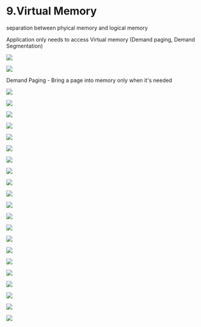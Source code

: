 # 9.Virtual Memory

separation between phyical memory and logical memory 

Application only needs to access Virtual memory \(Demand paging, Demand Segmentation\)

![](../.gitbook/assets/image%20%28111%29.png)



![](../.gitbook/assets/image%20%2896%29.png)



Demand Paging - Bring a page into memory only when it's needed

![](../.gitbook/assets/image%20%2846%29.png)

![](../.gitbook/assets/image%20%2832%29.png)

![](../.gitbook/assets/image%20%2874%29.png)

![](../.gitbook/assets/image%20%28129%29.png)

![](../.gitbook/assets/image%20%28102%29.png)

![](../.gitbook/assets/image%20%28107%29.png)

![](../.gitbook/assets/image%20%2812%29.png)



![](../.gitbook/assets/image%20%28134%29.png)



![](../.gitbook/assets/image%20%2881%29.png)

![](../.gitbook/assets/image%20%28109%29.png)

![](../.gitbook/assets/image%20%28127%29.png)

![](../.gitbook/assets/image%20%2822%29.png)

![](../.gitbook/assets/image%20%282%29.png)

![](../.gitbook/assets/image%20%2811%29.png)

![](../.gitbook/assets/image%20%2877%29.png)



![](../.gitbook/assets/image%20%28122%29.png)

![](../.gitbook/assets/image%20%2864%29.png)

![](../.gitbook/assets/image%20%28105%29.png)

![](../.gitbook/assets/image%20%2820%29.png)

![](../.gitbook/assets/image%20%2886%29.png)

![](../.gitbook/assets/image.png)

